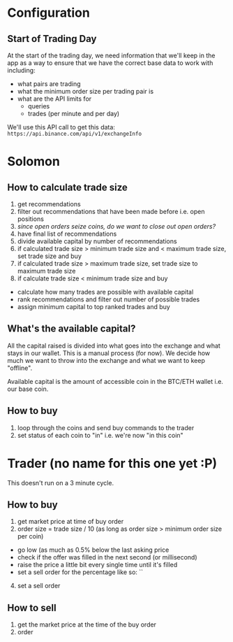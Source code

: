 # Configuration
## Start of Trading Day
At the start of the trading day, we need information that we'll keep in the app as a way to ensure that we have the correct base data to work with including:
- what pairs are trading
- what the minimum order size per trading pair is
- what are the API limits for
  - queries
  - trades (per minute and per day)

We'll use this API call to get this data:
`https://api.binance.com/api/v1/exchangeInfo`

# Solomon
## How to calculate trade size
1. get recommendations
2. filter out recommendations that have been made before i.e. open positions
3. _since open orders seize coins, do we want to close out open orders?_
4. have final list of recommendations
5. divide available capital by number of recommendations
6. if calculated trade size > minimum trade size and < maximum trade size, set trade size and buy
7. if calculated trade size > maximum trade size, set trade size to maximum trade size
8. if calculate trade size < minimum trade size and buy
  - calculate how many trades are possible with available capital
  - rank recommendations and filter out number of possible trades
  - assign minimum capital to top ranked trades and buy

## What's the available capital?
All the capital raised is divided into what goes into the exchange and what stays in our wallet. This is a manual process (for now). We decide how much we want to throw into the exchange and what we want to keep "offline".

Available capital is the amount of accessible coin in the BTC/ETH wallet i.e. our base coin.

## How to buy
1. loop through the coins and send buy commands to the trader
2. set status of each coin to "in" i.e. we're now "in this coin"

# Trader (no name for this one yet :P)
This doesn't run on a 3 minute cycle.

## How to buy
1. get market price at time of buy order
2. order size = trade size / 10 (as long as order size > minimum order size per coin)

- go low (as much as 0.5% below the last asking price
- check if the offer was filled in the next second (or millisecond)
- raise the price a little bit every single time until it's filled
- set a sell order for the percentage like so:
``
4. set a sell order

## How to sell
1. get the market price at the time of the buy order
2. order
